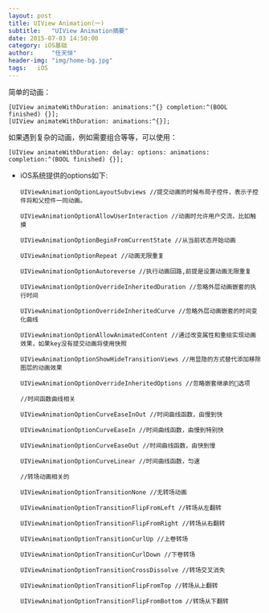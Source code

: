 ```yaml
---
layout: post
title: UIView Animation(一)
subtitle:   "UIView Animation摘要"
date: 2015-07-03 14:50:00
category: iOS基础
author:     "任天恒"
header-img: "img/home-bg.jpg"
tags:	iOS
---
```

简单的动画：

	[UIView animateWithDuration: animations:^{} completion:^(BOOL finished) {}];
	[UIView animateWithDuration: animations:^{}];

如果遇到复杂的动画，例如需要组合等等，可以使用：

	[UIView animateWithDuration: delay: options: animations: completion:^(BOOL finished) {}];


*	iOS系统提供的options如下:

		UIViewAnimationOptionLayoutSubviews //提交动画的时候布局子控件，表示子控件将和父控件一同动画。

		UIViewAnimationOptionAllowUserInteraction //动画时允许用户交流，比如触摸

		UIViewAnimationOptionBeginFromCurrentState //从当前状态开始动画

		UIViewAnimationOptionRepeat //动画无限重复

		UIViewAnimationOptionAutoreverse //执行动画回路,前提是设置动画无限重复

		UIViewAnimationOptionOverrideInheritedDuration //忽略外层动画嵌套的执行时间

		UIViewAnimationOptionOverrideInheritedCurve //忽略外层动画嵌套的时间变化曲线

		UIViewAnimationOptionAllowAnimatedContent //通过改变属性和重绘实现动画效果，如果key没有提交动画将使用快照

		UIViewAnimationOptionShowHideTransitionViews //用显隐的方式替代添加移除图层的动画效果

		UIViewAnimationOptionOverrideInheritedOptions //忽略嵌套继承的选项

		//时间函数曲线相关

		UIViewAnimationOptionCurveEaseInOut //时间曲线函数，由慢到快

		UIViewAnimationOptionCurveEaseIn //时间曲线函数，由慢到特别快

		UIViewAnimationOptionCurveEaseOut //时间曲线函数，由快到慢

		UIViewAnimationOptionCurveLinear //时间曲线函数，匀速

		//转场动画相关的

		UIViewAnimationOptionTransitionNone //无转场动画

		UIViewAnimationOptionTransitionFlipFromLeft //转场从左翻转

		UIViewAnimationOptionTransitionFlipFromRight //转场从右翻转

		UIViewAnimationOptionTransitionCurlUp //上卷转场

		UIViewAnimationOptionTransitionCurlDown //下卷转场

		UIViewAnimationOptionTransitionCrossDissolve //转场交叉消失

		UIViewAnimationOptionTransitionFlipFromTop //转场从上翻转

		UIViewAnimationOptionTransitionFlipFromBottom //转场从下翻转
